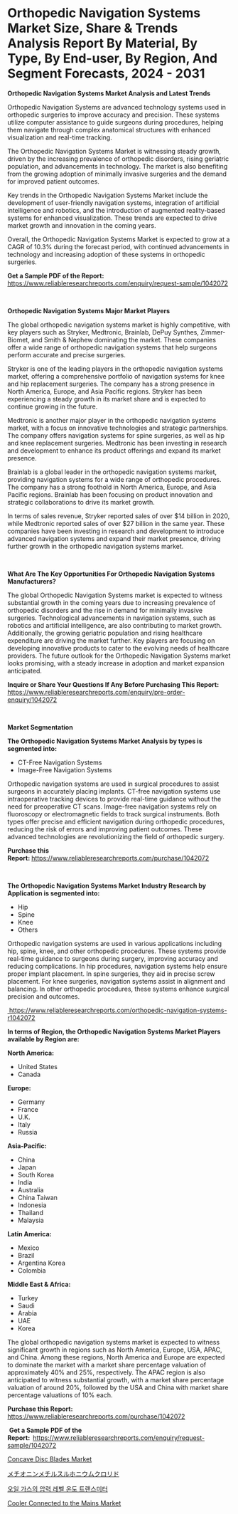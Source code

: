 <p><h1>Orthopedic Navigation Systems Market Size, Share & Trends Analysis Report By Material, By Type, By End-user, By Region, And Segment Forecasts, 2024 - 2031</h1></p><p><strong>Orthopedic Navigation Systems Market Analysis and Latest Trends</strong></p>
<p><p>Orthopedic Navigation Systems are advanced technology systems used in orthopedic surgeries to improve accuracy and precision. These systems utilize computer assistance to guide surgeons during procedures, helping them navigate through complex anatomical structures with enhanced visualization and real-time tracking.</p><p>The Orthopedic Navigation Systems Market is witnessing steady growth, driven by the increasing prevalence of orthopedic disorders, rising geriatric population, and advancements in technology. The market is also benefiting from the growing adoption of minimally invasive surgeries and the demand for improved patient outcomes.</p><p>Key trends in the Orthopedic Navigation Systems Market include the development of user-friendly navigation systems, integration of artificial intelligence and robotics, and the introduction of augmented reality-based systems for enhanced visualization. These trends are expected to drive market growth and innovation in the coming years.</p><p>Overall, the Orthopedic Navigation Systems Market is expected to grow at a CAGR of 10.3% during the forecast period, with continued advancements in technology and increasing adoption of these systems in orthopedic surgeries.</p></p>
<p><strong>Get a Sample PDF of the Report:&nbsp;</strong> <a href="https://www.reliableresearchreports.com/enquiry/request-sample/1042072">https://www.reliableresearchreports.com/enquiry/request-sample/1042072</a></p>
<p>&nbsp;</p>
<p><strong>Orthopedic Navigation Systems Major Market Players</strong></p>
<p><p>The global orthopedic navigation systems market is highly competitive, with key players such as Stryker, Medtronic, Brainlab, DePuy Synthes, Zimmer-Biomet, and Smith & Nephew dominating the market. These companies offer a wide range of orthopedic navigation systems that help surgeons perform accurate and precise surgeries.</p><p>Stryker is one of the leading players in the orthopedic navigation systems market, offering a comprehensive portfolio of navigation systems for knee and hip replacement surgeries. The company has a strong presence in North America, Europe, and Asia Pacific regions. Stryker has been experiencing a steady growth in its market share and is expected to continue growing in the future.</p><p>Medtronic is another major player in the orthopedic navigation systems market, with a focus on innovative technologies and strategic partnerships. The company offers navigation systems for spine surgeries, as well as hip and knee replacement surgeries. Medtronic has been investing in research and development to enhance its product offerings and expand its market presence.</p><p>Brainlab is a global leader in the orthopedic navigation systems market, providing navigation systems for a wide range of orthopedic procedures. The company has a strong foothold in North America, Europe, and Asia Pacific regions. Brainlab has been focusing on product innovation and strategic collaborations to drive its market growth.</p><p>In terms of sales revenue, Stryker reported sales of over $14 billion in 2020, while Medtronic reported sales of over $27 billion in the same year. These companies have been investing in research and development to introduce advanced navigation systems and expand their market presence, driving further growth in the orthopedic navigation systems market.</p></p>
<p>&nbsp;</p>
<p><strong>What Are The Key Opportunities For Orthopedic Navigation Systems Manufacturers?</strong></p>
<p><p>The global Orthopedic Navigation Systems market is expected to witness substantial growth in the coming years due to increasing prevalence of orthopedic disorders and the rise in demand for minimally invasive surgeries. Technological advancements in navigation systems, such as robotics and artificial intelligence, are also contributing to market growth. Additionally, the growing geriatric population and rising healthcare expenditure are driving the market further. Key players are focusing on developing innovative products to cater to the evolving needs of healthcare providers. The future outlook for the Orthopedic Navigation Systems market looks promising, with a steady increase in adoption and market expansion anticipated.</p></p>
<p><strong>Inquire or Share Your Questions If Any Before Purchasing This Report:</strong> <a href="https://www.reliableresearchreports.com/enquiry/pre-order-enquiry/1042072">https://www.reliableresearchreports.com/enquiry/pre-order-enquiry/1042072</a></p>
<p>&nbsp;</p>
<p><strong>Market Segmentation</strong></p>
<p><strong>The Orthopedic Navigation Systems Market Analysis by types is segmented into:</strong></p>
<p><ul><li>CT-Free Navigation Systems</li><li>Image-Free Navigation Systems</li></ul></p>
<p><p>Orthopedic navigation systems are used in surgical procedures to assist surgeons in accurately placing implants. CT-free navigation systems use intraoperative tracking devices to provide real-time guidance without the need for preoperative CT scans. Image-free navigation systems rely on fluoroscopy or electromagnetic fields to track surgical instruments. Both types offer precise and efficient navigation during orthopedic procedures, reducing the risk of errors and improving patient outcomes. These advanced technologies are revolutionizing the field of orthopedic surgery.</p></p>
<p><strong>Purchase this Report:&nbsp;</strong><a href="https://www.reliableresearchreports.com/purchase/1042072">https://www.reliableresearchreports.com/purchase/1042072</a></p>
<p>&nbsp;</p>
<p><strong>The Orthopedic Navigation Systems Market Industry Research by Application is segmented into:</strong></p>
<p><ul><li>Hip</li><li>Spine</li><li>Knee</li><li>Others</li></ul></p>
<p><p>Orthopedic navigation systems are used in various applications including hip, spine, knee, and other orthopedic procedures. These systems provide real-time guidance to surgeons during surgery, improving accuracy and reducing complications. In hip procedures, navigation systems help ensure proper implant placement. In spine surgeries, they aid in precise screw placement. For knee surgeries, navigation systems assist in alignment and balancing. In other orthopedic procedures, these systems enhance surgical precision and outcomes.</p></p>
<p><a href="https://www.reliableresearchreports.com/orthopedic-navigation-systems-r1042072">&nbsp;https://www.reliableresearchreports.com/orthopedic-navigation-systems-r1042072</a></p>
<p><strong>In terms of Region, the Orthopedic Navigation Systems Market Players available by Region are:</strong></p>
<p>
    <p> <strong> North America: </strong>
        <ul>
            <li>United States</li>
            <li>Canada</li>
        </ul>
        </p> 
    <p> <strong> Europe: </strong>
        <ul>
            <li>Germany</li>
            <li>France</li>
            <li>U.K.</li>
            <li>Italy</li>
            <li>Russia</li>
        </ul>
        </p> 
    <p> <strong> Asia-Pacific: </strong>
        <ul>
            <li>China</li>
            <li>Japan</li>
            <li>South Korea</li>
            <li>India</li>
            <li>Australia</li>
            <li>China Taiwan</li>
            <li>Indonesia</li>
            <li>Thailand</li>
            <li>Malaysia</li>
        </ul>
        </p> 
    <p> <strong> Latin America: </strong>
        <ul>
            <li>Mexico</li>
            <li>Brazil</li>
            <li>Argentina Korea</li>
            <li>Colombia</li>
        </ul>
        </p> 
    <p> <strong> Middle East & Africa: </strong>
        <ul>
            <li>Turkey</li>
            <li>Saudi</li>
            <li>Arabia</li>
            <li>UAE</li>
            <li>Korea</li>
        </ul>
    </p>
    </p>
<p><p>The global orthopedic navigation systems market is expected to witness significant growth in regions such as North America, Europe, USA, APAC, and China. Among these regions, North America and Europe are expected to dominate the market with a market share percentage valuation of approximately 40% and 25%, respectively. The APAC region is also anticipated to witness substantial growth, with a market share percentage valuation of around 20%, followed by the USA and China with market share percentage valuations of 10% each.</p></p>
<p><strong>Purchase this Report: </strong><a href="https://www.reliableresearchreports.com/purchase/1042072">https://www.reliableresearchreports.com/purchase/1042072</a></p>
<p>&nbsp;<strong>Get a Sample PDF of the Report:&nbsp;&nbsp;</strong><a href="https://www.reliableresearchreports.com/enquiry/request-sample/1042072">https://www.reliableresearchreports.com/enquiry/request-sample/1042072</a></p>
<p><strong></strong></p>
<p><p><a href="https://github.com/zcbxbnir25/Market-Research-Report-List-1/blob/main/concave-disc-blades-market.md">Concave Disc Blades Market</a></p><p><a href="https://github.com/moulafa/Market-Research-Report-List-2/blob/main/5413948166915.md">メチオニンメチルスルホニウムクロリド</a></p><p><a href="https://github.com/Elenrrera7685/Market-Research-Report-List-2/blob/main/3721362180083.md">오일 가스의 압력 레벨 온도 트랜스미터</a></p><p><a href="https://github.com/brendafegmorris532/Market-Research-Report-List-1/blob/main/cooler-connected-to-the-mains-market.md">Cooler Connected to the Mains Market</a></p></p>